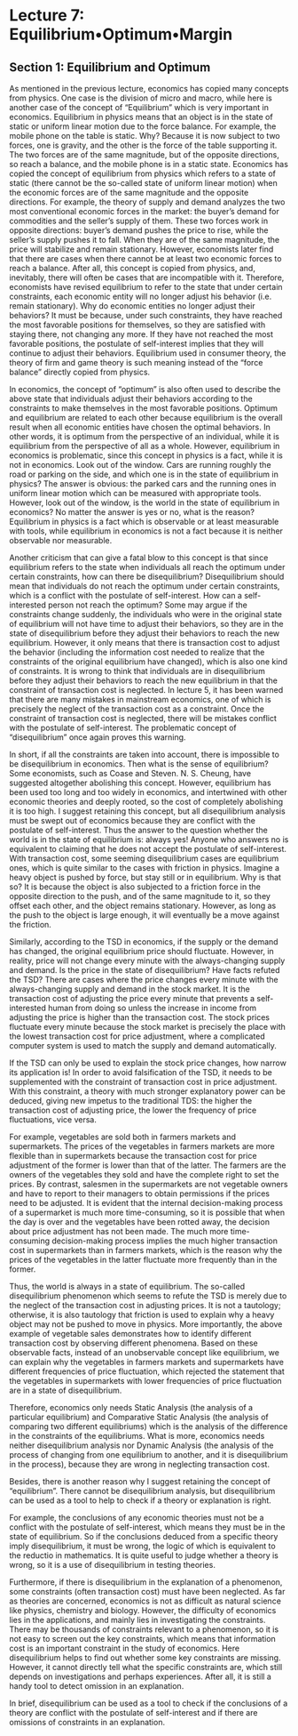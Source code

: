 # Lecture 7: Equilibrium•Optimum•Margin

## Section 1: Equilibrium and Optimum

As mentioned in the previous lecture, economics has copied many concepts from physics. One case is the division of micro and macro, while here is another case of the concept of “Equilibrium” which is very important in economics.
Equilibrium in physics means that an object is in the state of static or uniform linear motion due to the force balance. For example, the mobile phone on the table is static. Why? Because it is now subject to two forces, one is gravity, and the other is the force of the table supporting it. The two forces are of the same magnitude, but of the opposite directions, so reach a balance, and the mobile phone is in a static state.
Economics has copied the concept of equilibrium from physics which refers to a state of static (there cannot be the so-called state of uniform linear motion) when the economic forces are of the same magnitude and the opposite directions. For example, the theory of supply and demand analyzes the two most conventional economic forces in the market: the buyer’s demand for commodities and the seller’s supply of them. These two forces work in opposite directions: buyer’s demand pushes the price to rise, while the seller’s supply pushes it to fall. When they are of the same magnitude, the price will stabilize and remain stationary.
However, economists later find that there are cases when there cannot be at least two economic forces to reach a balance. After all, this concept is copied from physics, and, inevitably, there will often be cases that are incompatible with it. Therefore, economists have revised equilibrium to refer to the state that under certain constraints, each economic entity will no longer adjust his behavior (i.e. remain stationary). Why do economic entities no longer adjust their behaviors? It must be because, under such constraints, they have reached the most favorable positions for themselves, so they are satisfied with staying there, not changing any more. If they have not reached the most favorable positions, the postulate of self-interest implies that they will continue to adjust their behaviors. Equilibrium used in consumer theory, the theory of firm and game theory is such meaning instead of the “force balance” directly copied from physics.

In economics, the concept of “optimum” is also often used to describe the above state that individuals adjust their behaviors according to the constraints to make themselves in the most favorable positions. Optimum and equilibrium are related to each other because equilibrium is the overall result when all economic entities have chosen the optimal behaviors. In other words, it is optimum from the perspective of an individual, while it is equilibrium from the perspective of all as a whole. 
However, equilibrium in economics is problematic, since this concept in physics is a fact, while it is not in economics. Look out of the window. Cars are running roughly the road or parking on the side, and which one is in the state of equilibrium in physics? The answer is obvious: the parked cars and the running ones in uniform linear motion which can be measured with appropriate tools.  However, look out of the window, is the world in the state of equilibrium in economics? No matter the answer is yes or no, what is the reason? Equilibrium in physics is a fact which is observable or at least measurable with tools, while equilibrium in economics is not a fact because it is neither observable nor measurable.

Another criticism that can give a fatal blow to this concept is that since equilibrium refers to the state when individuals all reach the optimum under certain constraints, how can there be disequilibrium? Disequilibrium should mean that individuals do not reach the optimum under certain constraints, which is a conflict with the postulate of self-interest. How can a self-interested person not reach the optimum?
Some may argue if the constraints change suddenly, the individuals who were in the original state of equilibrium will not have time to adjust their behaviors, so they are in the state of disequilibrium before they adjust their behaviors to reach the new equilibrium. However, it only means that there is transaction cost to adjust the behavior (including the information cost needed to realize that the constraints of the original equilibrium have changed), which is also one kind of constraints. It is wrong to think that individuals are in disequilibrium before they adjust their behaviors to reach the new equilibrium in that the constraint of transaction cost is neglected. In lecture 5, it has been warned that there are many mistakes in mainstream economics, one of which is precisely the neglect of the transaction cost as a constraint. Once the constraint of transaction cost is neglected, there will be mistakes conflict with the postulate of self-interest. The problematic concept of “disequilibrium” once again proves this warning.

In short, if all the constraints are taken into account, there is impossible to be disequilibrium in economics. Then what is the sense of equilibrium? Some economists, such as Coase and Steven. N. S. Cheung, have suggested altogether abolishing this concept. However, equilibrium has been used too long and too widely in economics, and intertwined with other economic theories and deeply rooted, so the cost of completely abolishing it is too high. I suggest retaining this concept, but all disequilibrium analysis must be swept out of economics because they are conflict with the postulate of self-interest. Thus the answer to the question whether the world is in the state of equilibrium is: always yes! Anyone who answers no is equivalent to claiming that he does not accept the postulate of self-interest.
With transaction cost, some seeming disequilibrium cases are equilibrium ones, which is quite similar to the cases with friction in physics. Imagine a heavy object is pushed by force, but stay still or in equilibrium. Why is that so? It is because the object is also subjected to a friction force in the opposite direction to the push, and of the same magnitude to it, so they offset each other, and the object remains stationary. However, as long as the push to the object is large enough, it will eventually be a move against the friction.

Similarly, according to the TSD in economics, if the supply or the demand has changed, the original equilibrium price should fluctuate. However, in reality, price will not change every minute with the always-changing supply and demand. Is the price in the state of disequilibrium? Have facts refuted the TSD? There are cases where the price changes every minute with the always-changing supply and demand in the stock market. It is the transaction cost of adjusting the price every minute that prevents a self-interested human from doing so unless the increase in income from adjusting the price is higher than the transaction cost. The stock prices fluctuate every minute because the stock market is precisely the place with the lowest transaction cost for price adjustment, where a complicated computer system is used to match the supply and demand automatically. 

If the TSD can only be used to explain the stock price changes, how narrow its application is! In order to avoid falsification of the TSD, it needs to be supplemented with the constraint of transaction cost in price adjustment. With this constraint, a theory with much stronger explanatory power can be deduced, giving new impetus to the traditional TDS: the higher the transaction cost of adjusting price, the lower the frequency of price fluctuations, vice versa.

For example, vegetables are sold both in farmers markets and supermarkets. The prices of the vegetables in farmers markets are more flexible than in supermarkets because the transaction cost for price adjustment of the former is lower than that of the latter. The farmers are the owners of the vegetables they sold and have the complete right to set the prices. By contrast, salesmen in the supermarkets are not vegetable owners and have to report to their managers to obtain permissions if the prices need to be adjusted. It is evident that the internal decision-making process of a supermarket is much more time-consuming, so it is possible that when the day is over and the vegetables have been rotted away, the decision about price adjustment has not been made. The much more time-consuming decision-making process implies the much higher transaction cost in supermarkets than in farmers markets, which is the reason why the prices of the vegetables in the latter fluctuate more frequently than in the former.

Thus, the world is always in a state of equilibrium. The so-called disequilibrium phenomenon which seems to refute the TSD is merely due to the neglect of the transaction cost in adjusting prices. It is not a tautology; otherwise, it is also tautology that friction is used to explain why a heavy object may not be pushed to move in physics. More importantly, the above example of vegetable sales demonstrates how to identify different transaction cost by observing different phenomena. Based on these observable facts, instead of an unobservable concept like equilibrium, we can explain why the vegetables in farmers markets and supermarkets have different frequencies of price fluctuation, which rejected the statement that the vegetables in supermarkets with lower frequencies of price fluctuation are in a state of disequilibrium.

Therefore, economics only needs Static Analysis (the analysis of a particular equilibrium) and Comparative Static Analysis (the analysis of comparing two different equilibriums) which is the analysis of the difference in the constraints of the equilibriums. What is more, economics needs neither disequilibrium analysis nor Dynamic Analysis (the analysis of the process of changing from one equilibrium to another, and it is disequilibrium in the process), because they are wrong in neglecting transaction cost.

Besides, there is another reason why I suggest retaining the concept of “equilibrium”. There cannot be disequilibrium analysis, but disequilibrium can be used as a tool to help to check if a theory or explanation is right. 

For example, the conclusions of any economic theories must not be a conflict with the postulate of self-interest, which means they must be in the state of equilibrium. So if the conclusions deduced from a specific theory imply disequilibrium, it must be wrong, the logic of which is equivalent to the reductio in mathematics. It is quite useful to judge whether a theory is wrong, so it is a use of disequilibrium in testing theories.

Furthermore, if there is disequilibrium in the explanation of a phenomenon, some constraints (often transaction cost) must have been neglected. As far as theories are concerned, economics is not as difficult as natural science like physics, chemistry and biology. However, the difficulty of economics lies in the applications, and mainly lies in investigating the constraints. There may be thousands of constraints relevant to a phenomenon, so it is not easy to screen out the key constraints, which means that information cost is an important constraint in the study of economics. Here disequilibrium helps to find out whether some key constraints are missing. However, it cannot directly tell what the specific constraints are, which still depends on investigations and perhaps experiences. After all, it is still a handy tool to detect omission in an explanation. 

In brief, disequilibrium can be used as a tool to check if the conclusions of a theory are conflict with the postulate of self-interest and if there are omissions of constraints in an explanation.